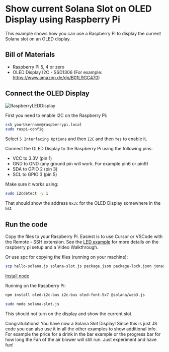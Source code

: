 # Show current Solana Slot on OLED Display using Raspberry Pi

This example shows how you can use a Raspberry Pi to display the current Solana slot on an OLED display.

## Bill of Materials

- Raspberry Pi 5, 4 or zero
- OLED Display I2C - SSD1306 (For example: https://www.amazon.de/dp/B01L9GC470)

## Connect the OLED Display

![RaspberryLEDDisplay](https://github.com/user-attachments/assets/863cb8b0-1ff3-411f-aa24-50d1dc607819)


First you need to enable I2C on the Raspberry Pi:

```bash
ssh yourUsername@raspberrypi.local
sudo raspi-config
```

Select `5 Interfacing Options` and then `I2C` and then `Yes` to enable it.

Connect the OLED Display to the Raspberry Pi using the following pins:

- VCC to 3.3V (pin 1)
- GND to GND (any ground pin will work. For example pin6 or pin9)
- SDA to GPIO 2 (pin 3)
- SCL to GPIO 3 (pin 5)

Make sure it works using:

```bash
sudo i2cdetect -y 1
```

That should show the address `0x3c` for the OLED Display somewhere in the list.

## Run the code

Copy the files to your Raspberry Pi.
Easiest is to use Cursor or VSCode with the Remote - SSH extension.
See the [LED example](https://github.com/solana-developers/solana-depin-examples/tree/main/led-switch) for more details on the raspberry pi setup and a Video Walkthrough.

Or use spc for copying the files (running on your machine):

```bash
scp hello-solana.js solana-slot.js package.json package-lock.json jonas@raspberrypi.local:~/Documents/
```

[Install node](https://github.com/solana-developers/solana-depin-examples/tree/main/led-switch#install-node-on-the-raspberry-pi)

Running on the Raspberry Pi:

```bash
npm install oled-i2c-bus i2c-bus oled-font-5x7 @solana/web3.js
```

```bash
sudo node solana-slot.js
```

This should not turn on the display and show the current slot.

Congratulations! You have now a Solana Slot Display!
Since this is just JS code you can also use it in all the other examples to show additional info. For example the price for a drink in the bar example or the progress bar for how long the Fan of the air blower will still run.
Just experiment and have fun!
